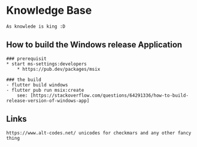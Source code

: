 # Knowledge Base
    As knowlede is king :D

## How to build the Windows release Application

    ### prerequisit
    * start ms-settings:developers 
        * https://pub.dev/packages/msix

    ### the build
    - flutter build windows
    - flutter pub run msix:create
        see: [https://stackoverflow.com/questions/64291336/how-to-build-release-version-of-windows-app]

## Links
    https://www.alt-codes.net/ unicodes for checkmars and any other fancy thing 